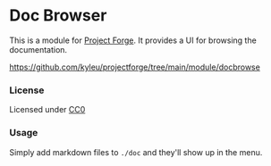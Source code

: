 # Doc Browser

This is a module for [Project Forge](https://projectforge.dev). It provides a UI for browsing the documentation.

https://github.com/kyleu/projectforge/tree/main/module/docbrowse

### License

Licensed under [CC0](https://creativecommons.org/publicdomain/zero/1.0)

### Usage

Simply add markdown files to `./doc` and they'll show up in the menu.
